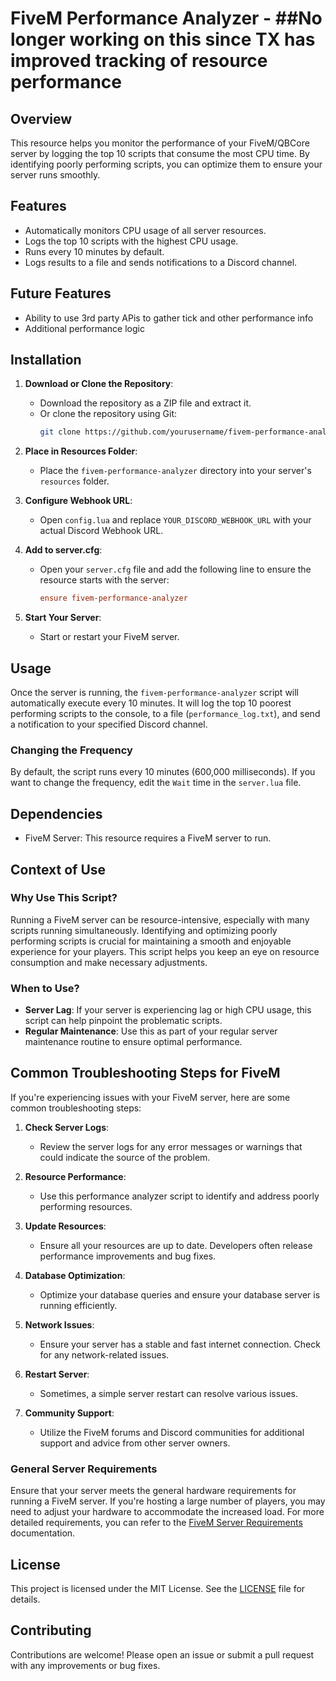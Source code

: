 # FiveM Performance Analyzer  -  ##No longer working on this since TX has improved tracking of resource performance

## Overview

This resource helps you monitor the performance of your FiveM/QBCore server by logging the top 10 scripts that consume the most CPU time. By identifying poorly performing scripts, you can optimize them to ensure your server runs smoothly.

## Features

- Automatically monitors CPU usage of all server resources.
- Logs the top 10 scripts with the highest CPU usage.
- Runs every 10 minutes by default.
- Logs results to a file and sends notifications to a Discord channel.

## Future Features
- Ability to use 3rd party APis to gather tick and other performance info
- Additional performance logic 

## Installation

1. **Download or Clone the Repository**:
   - Download the repository as a ZIP file and extract it.
   - Or clone the repository using Git:
     ```sh
     git clone https://github.com/yourusername/fivem-performance-analyzer.git
     ```

2. **Place in Resources Folder**:
   - Place the `fivem-performance-analyzer` directory into your server's `resources` folder.

3. **Configure Webhook URL**:
   - Open `config.lua` and replace `YOUR_DISCORD_WEBHOOK_URL` with your actual Discord Webhook URL.

4. **Add to server.cfg**:
   - Open your `server.cfg` file and add the following line to ensure the resource starts with the server:
     ```cfg
     ensure fivem-performance-analyzer
     ```

5. **Start Your Server**:
   - Start or restart your FiveM server.

## Usage

Once the server is running, the `fivem-performance-analyzer` script will automatically execute every 10 minutes. It will log the top 10 poorest performing scripts to the console, to a file (`performance_log.txt`), and send a notification to your specified Discord channel.

### Changing the Frequency

By default, the script runs every 10 minutes (600,000 milliseconds). If you want to change the frequency, edit the `Wait` time in the `server.lua` file.

## Dependencies

- FiveM Server: This resource requires a FiveM server to run.

## Context of Use

### Why Use This Script?

Running a FiveM server can be resource-intensive, especially with many scripts running simultaneously. Identifying and optimizing poorly performing scripts is crucial for maintaining a smooth and enjoyable experience for your players. This script helps you keep an eye on resource consumption and make necessary adjustments.

### When to Use?

- **Server Lag**: If your server is experiencing lag or high CPU usage, this script can help pinpoint the problematic scripts.
- **Regular Maintenance**: Use this as part of your regular server maintenance routine to ensure optimal performance.

## Common Troubleshooting Steps for FiveM

If you're experiencing issues with your FiveM server, here are some common troubleshooting steps:

1. **Check Server Logs**:
   - Review the server logs for any error messages or warnings that could indicate the source of the problem.

2. **Resource Performance**:
   - Use this performance analyzer script to identify and address poorly performing resources.

3. **Update Resources**:
   - Ensure all your resources are up to date. Developers often release performance improvements and bug fixes.

4. **Database Optimization**:
   - Optimize your database queries and ensure your database server is running efficiently.

5. **Network Issues**:
   - Ensure your server has a stable and fast internet connection. Check for any network-related issues.

6. **Restart Server**:
   - Sometimes, a simple server restart can resolve various issues.

7. **Community Support**:
   - Utilize the FiveM forums and Discord communities for additional support and advice from other server owners.

### General Server Requirements

Ensure that your server meets the general hardware requirements for running a FiveM server. If you're hosting a large number of players, you may need to adjust your hardware to accommodate the increased load. For more detailed requirements, you can refer to the [FiveM Server Requirements](https://docs.fivem.net/docs/server-manual/setting-up-a-server/#requirements) documentation.

## License

This project is licensed under the MIT License. See the [LICENSE](LICENSE) file for details.

## Contributing

Contributions are welcome! Please open an issue or submit a pull request with any improvements or bug fixes.

```lua


